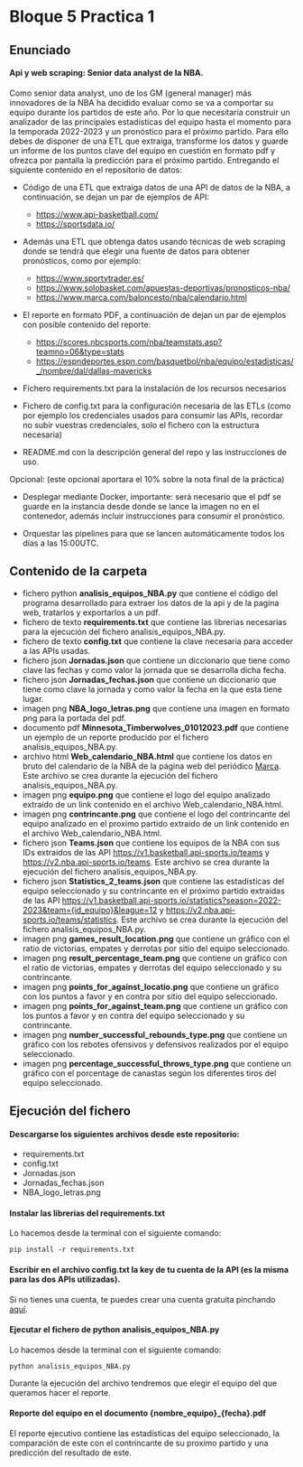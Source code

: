 # Bloque 5 Practica 1
## Enunciado
#### Api y web scraping: Senior data analyst de la NBA.

Como senior data analyst, uno de los GM (general manager) más innovadores de la NBA ha
decidido evaluar como se va a comportar su equipo durante los partidos de este año. Por
lo que necesitaría construir un analizador de las principales estadísticas del equipo
hasta el momento para la temporada 2022-2023 y un pronóstico para el próximo partido.
Para ello debes de disponer de una ETL que extraiga, transforme los datos y guarde un
informe de los puntos clave del equipo en cuestión en formato pdf y ofrezca por pantalla
la predicción para el próximo partido. Entregando el siguiente contenido en el repositorio
de datos:

- Código de una ETL que extraiga datos de una API de datos de la NBA, a continuación, se
  dejan un par de ejemplos de API:

  - https://www.api-basketball.com/
  - https://sportsdata.io/

- Además  una ETL que obtenga datos usando técnicas de web scraping donde se tendrá que
  elegir una fuente de datos para obtener pronósticos, como por ejemplo:

  - https://www.sportytrader.es/
  - https://www.solobasket.com/apuestas-deportivas/pronosticos-nba/
  - https://www.marca.com/baloncesto/nba/calendario.html

- El reporte en formato PDF, a continuación de dejan un par de ejemplos con posible contenido
  del reporte:

  - https://scores.nbcsports.com/nba/teamstats.asp?teamno=06&type=stats
  - https://espndeportes.espn.com/basquetbol/nba/equipo/estadisticas/_/nombre/dal/dallas-mavericks

- Fichero requirements.txt para la instalación de los recursos necesarios

- Fichero de config.txt para la configuración necesaria de las ETLs (como por ejemplo los
  credenciales usados para consumir las APIs, recordar no subir vuestras credenciales, solo
  el fichero con la estructura necesaria)

- README.md con la descripción general del repo y las instrucciones de uso.

Opcional: (este opcional aportara el 10% sobre la nota final de la práctica)

- Desplegar mediante Docker, importante: será necesario que el pdf se guarde en la instancia
  desde donde se lance la imagen no en el contenedor, además incluir instrucciones para consumir
  el pronóstico.

- Orquestar las pipelines para que se lancen automáticamente todos los días a las 15:00UTC.

## Contenido de la carpeta
- fichero python **analisis_equipos_NBA.py** que contiene el código del programa desarrollado para extraer los datos de la api y de la pagina web, tratarlos y exportarlos a un pdf.
- fichero de texto **requirements.txt** que contiene las librerias necesarias para la ejecución del fichero analisis_equipos_NBA.py.
- fichero de texto **config.txt** que contiene la clave necesaria para acceder a las APIs usadas.
- fichero json **Jornadas.json** que contiene un diccionario que tiene como clave las fechas y como valor la jornada que se desarrolla dicha fecha.
- fichero json **Jornadas_fechas.json** que contiene un diccionario que tiene como clave la jornada y como valor la fecha en la que esta tiene lugar.
- imagen png **NBA_logo_letras.png** que contiene una imagen en formato png para la portada del pdf.
- documento pdf **Minnesota_Timberwolves_01012023.pdf** que contiene un ejemplo de un reporte producido por el fichero analisis_equipos_NBA.py.
- archivo html **Web_calendario_NBA.html** que contiene los datos en bruto del calendario de la NBA de la página web del periódico [Marca](https://www.marca.com/baloncesto/nba/calendario.html).
  Este archivo se crea durante la ejecución del fichero analisis_equipos_NBA.py.
- imagen png **equipo.png** que contiene el logo del equipo analizado extraido de un link contenido en el archivo Web_calendario_NBA.html.
- imagen png **contrincante.png** que contiene el logo del contrincante del equipo analizado en el proximo partido extraido de un link contenido en el archivo
  Web_calendario_NBA.html.
- fichero json **Teams.json** que contiene los equipos de la NBA con sus IDs extraidos de las API  https://v1.basketball.api-sports.io/teams y https://v2.nba.api-sports.io/teams.
  Este archivo se crea durante la ejecución del fichero analisis_equipos_NBA.py.
- fichero json **Statistics_2_teams.json** que contiene las estadísticas del equipo seleccionado y su contrincante en el próximo partido extraidas de las API 
  https://v1.basketball.api-sports.io/statistics?season=2022-2023&team={id_equipo}&league=12 y https://v2.nba.api-sports.io/teams/statistics. Este archivo se 
  crea durante la ejecución del fichero analisis_equipos_NBA.py.
- imagen png **games_result_location.png** que contiene un gráfico con el ratio de victorias, empates y derrotas por sitio del equipo seleccionado. 
- imagen png **result_percentage_team.png** que contiene un gráfico con el ratio de victorias, empates y derrotas del equipo seleccionado y su contrincante.
- imagen png **points_for_against_locatio.png** que contiene un gráfico con los puntos a favor y en contra por sitio del equipo seleccionado.
- imagen png **points_for_against_team.png** que contiene un gráfico con los puntos a favor y en contra del equipo seleccionado y su contrincante.
- imagen png **number_successful_rebounds_type.png** que contiene un gráfico con los rebotes ofensivos y defensivos realizados por el equipo seleccionado.
- imagen png **percentage_successful_throws_type.png** que contiene un gráfico con el porcentage de canastas según los diferentes tiros del equipo seleccionado.

## Ejecución del fichero
#### Descargarse los siguientes archivos desde este repositorio:
  - requirements.txt
  - config.txt
  - Jornadas.json
  - Jornadas_fechas.json
  - NBA_logo_letras.png
#### Instalar las librerías del requirements.txt
Lo hacemos desde la terminal con el siguiente comando:

`pip install -r requirements.txt`
#### Escribir en el archivo config.txt la key de tu cuenta de la API (es la misma para las dos APIs utilizadas).
Si no tienes una cuenta, te puedes crear una cuenta gratuita pinchando [aquí](https://dashboard.api-football.com/register).

#### Ejecutar el fichero de python analisis_equipos_NBA.py
Lo hacemos desde la terminal con el siguiente comando:

`python analisis_equipos_NBA.py`

Durante la ejecución del archivo tendremos que elegir el equipo del que queramos hacer el reporte.
#### Reporte del equipo en el documento {nombre_equipo}\_{fecha}.pdf
El reporte ejecutivo contiene las estadísticas del equipo seleccionado, la comparación de este con el contrincante de su proximo partido y una predicción del resultado de este.
